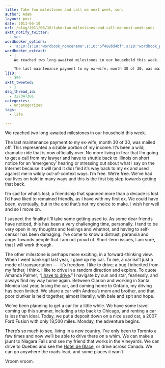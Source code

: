 ```yaml
---
title: Take two milestones and call me next week, son.
author: Adam
layout: post
date: 2011-06-10
url: /blog/2011/06/10/take-two-milestones-and-call-me-next-week-son/
aktt_notify_twitter:
  - yes
wordbooker_options:
  - 'a:10:{s:18:"wordbook_noncename";s:10:"5f488bd4bf";s:18:"wordbook_page_post";s:4:"-100";s:18:"wordbook_orandpage";s:1:"2";s:23:"wordbook_default_author";s:1:"1";s:23:"wordbook_extract_length";s:3:"256";s:19:"wordbook_actionlink";s:3:"300";s:26:"wordbooker_publish_default";s:2:"on";s:18:"wordbook_attribute";s:30:"Wrote a new post on their blog";s:29:"wordbooker_status_update_text";s:35:": New blog post :  %title% - %link%";s:17:"wordbook_new_post";s:1:"1";}'
wordbooker_extract:
  - |
    We reached two long-awaited milestones in our household this week.

    The last maintenance payment to my ex-wife, month 30 of 30, was mailed off. This represented a sizable portion of my income. It’s been a wild, dramatic ride that is now officially ov ...
ljID:
  - 350
aktt_tweeted:
  - 1
dsq_thread_id:
  - 327347386
categories:
  - Uncategorized
tags:
  - life

---
```

We reached two long-awaited milestones in our household this week.

The last maintenance payment to my ex-wife, month 30 of 30, was mailed off. This represented a sizable portion of my income. It’s been a wild, dramatic ride that is now officially over. No more living in fear that I’m going to get a call from my lawyer and have to shuttle back to Illinois on short notice for an ‘emergency’ hearing or stressing out about what I say on the Internet because it will (and it did) find it’s way back to my ex and used against me in wildly out-of-context ways. I’m free. We’re free. We’ve had our lives on hold in many ways and this is the first big step towards getting that back.

I’m sad for what’s lost; a friendship that spanned more than a decade is lost. I’d have liked to remained friendly, as I have with my first ex. We could have been, eventually, but in the end that’s not my choice to make. I wish her well and so I move on.

I suspect the finality it’ll take some getting used to. As some dear friends have noticed, this has been a very challenging time, personally. I tend to be very open in my thoughts and feelings and whatnot, and having to self-censor has been damaging. I’ve come to know a distrust, paranoia and anger towards people that I am not proud of. Short-term issues, I am sure, that I will work through.

The other milestone is perhaps more exciting, in a forward-thinking view. When I went bankrupt last year, I gave up my car. To me, a car isn’t just a mode of transportation —- it’s freedom. I like to drive; a bug I inherited from my father, I think. I like to drive in a random direction and explore. To quote Amanda Palmer, “[I have to drive](1).” I navigate by sun and star, fearlessly, and always find my way home again. Between Clarion and working in Santa Monica last year, losing the car, and coming home to Ontario, my driving has been limited. We share a car with Andrea’s mom and brother, and that poor clunker is held together, almost literally, with bale and spit and hope.

We’ve been planning to get a car for a little while. We have some travel coming up this summer, including a trip back to Chicago, and renting a car is less than ideal. Today, we put a deposit down on a nice used car, a 2007 Ford Fusion with only 18,500 miles. Monday, the adventure begins.

There’s so much to see, living in a new country. I’ve only been to Toronto a few times and now we’ll be able to drive there on a whim. We can make a jaunt to Niagara Falls and see my friend that works in the Vineyards. We can drive to Quebec and see the [Hotel de Glace](2), or drive across Canada. We can go anywhere the roads lead, and some places it won’t.

Vroom vroom.

 [1]: “http://music.amandapalmer.net/track/have-to-drive”
 [2]: “http://en.wikipedia.org/wiki/Ice_Hotel_(Quebec)”
